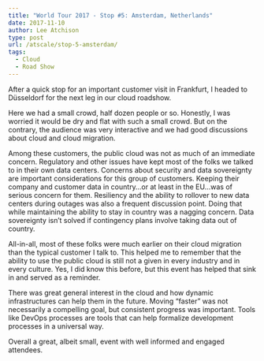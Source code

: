 ```yaml
---
title: "World Tour 2017 - Stop #5: Amsterdam, Netherlands"
date: 2017-11-10
author: Lee Atchison
type: post
url: /atscale/stop-5-amsterdam/
tags:
  - Cloud
  - Road Show
---
```


After a quick stop for an important customer visit in Frankfurt, I headed to Düsseldorf for the next leg in our cloud roadshow.

<!--more-->

Here we had a small crowd, half dozen people or so. Honestly, I was worried it would be dry and flat with such a small crowd. But on the contrary, the audience was very interactive and we had good discussions about cloud and cloud migration.

Among these customers, the public cloud was not as much of an immediate concern. Regulatory and other issues have kept most of the folks we talked to in their own data centers. Concerns about security and data sovereignty are important considerations for this group of customers. Keeping their company and customer data in country…or at least in the EU…was of serious concern for them. Resiliency and the ability to rollover to new data centers during outages was also a frequent discussion point. Doing that while maintaining the ability to stay in country was a nagging concern. Data sovereignty isn’t solved if contingency plans involve taking data out of country.

All-in-all, most of these folks were much earlier on their cloud migration than the typical customer I talk to. This helped me to remember that the ability to use the public cloud is still not a given in every industry and in every culture. Yes, I did know this before, but this event has helped that sink in and served as a reminder.

There was great general interest in the cloud and how dynamic infrastructures can help them in the future. Moving “faster” was not necessarily a compelling goal, but consistent progress was important. Tools like DevOps processes are tools that can help formalize development processes in a universal way.

Overall a great, albeit small, event with well informed and engaged attendees.

